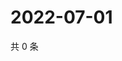 # 2022-07-01

共 0 条

<!-- BEGIN WEIBO -->
<!-- 最后更新时间 Fri Jul 01 2022 04:17:42 GMT+0800 (China Standard Time) -->

<!-- END WEIBO -->

